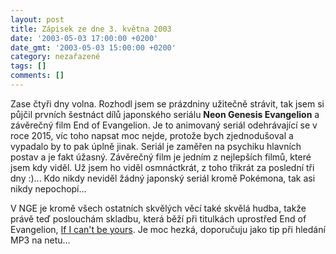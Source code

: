 ```yaml
---
layout: post
title: Zápisek ze dne 3. května 2003
date: '2003-05-03 17:00:00 +0200'
date_gmt: '2003-05-03 15:00:00 +0200'
category: nezařazené
tags: []
comments: []
---
```

<p>Zase čtyři dny volna. Rozhodl jsem se
prázdniny užitečně strávit, tak jsem si půjčil prvních šestnáct dílů
japonského seriálu <span style="font-weight:bold">Neon Genesis Evangelion</span>
a závěrečný film End of Evangelion. Je to animovaný seriál odehrávající se v roce
2015, víc toho napsat moc nejde, protože bych zjednodušoval a vypadalo by to pak
úplně jinak. Seriál je zaměřen na psychiku hlavních postav a je fakt úžasný.
Závěrečný film je jedním z nejlepších filmů, které jsem kdy viděl. Už jsem ho
viděl osmnáctkrát, z toho třikrát za poslední tři dny :)... Kdo nikdy neviděl
žádný japonský seriál kromě Pokémona, tak asi nikdy nepochopí...</p>
<p>V NGE je kromě všech ostatních skvělých
věcí také skvělá hudba, takže právě teď poslouchám skladbu, která běží při
titulkách uprostřed End of Evangelion, <a href="art.php?a=ifi.htm">If I can't be yours</a>.
Je moc hezká, doporučuju jako tip při hledání MP3 na netu...</p>

